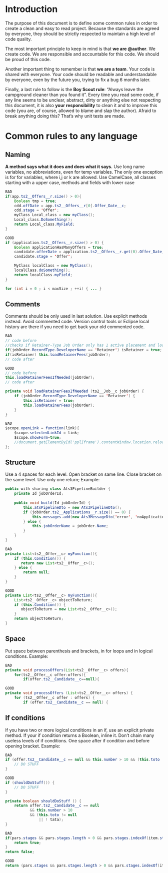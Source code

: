 # Introduction
The purpose of this document is to define some common rules in order to create a clean and easy to read project. Because the standards are agreed by everyone, they should be strictly respected to maintain a high level of code quality.

The most important principle to keep in mind is that **we are @author**. We create code. We are responsible and accountable for this code. We should be proud of this code.

Another important thing to remember is that **we are a team**. Your code is shared with everyone. Your code should be readable and understandable by everyone, even by the future you, trying to fix a bug 6 months later.

Finally, a last rule to follow is the **Boy Scout rule**: “Always leave the campground cleaner than you found it”. Every time you read some code, if any line seems to be unclear, abstract, dirty or anything else not respecting this document, it is also **your responsibility** to clean it and to improve this code (you are, of course, allowed to blame and slap the author). Afraid to break anything doing this? That’s why unit tests are made.

# Common rules to any language

## Naming
**A method says what it does and does what it says.** Use long name variables, no abbreviations, even for temp variables. The only one exception is for for variables, where i,j or k are allowed.
Use CamelCase, all classes starting with a upper case, methods and fields with lower case
```java
BAD
if(app.ts2__Offers__r.size() > 0){
    Boolean tmp = true;
    cdd.offDate = app.ts2__Offers__r[0].Offer_Date__c;
    cdd.stage = 'Offer';
    myClass Local_class = new myClass();
    Local_class.DoSomething(); 
    return Local_class.MyField;
}

GOOD
if (application.ts2__Offers__r.size() > 0) {
    Boolean applicationHasManyOffers = true;
    candidate.offerDate = application.ts2__Offers__r.get(0).Offer_Date__c;
    candidate.stage = 'Offer';

    MyClass localClass = new MyClass();
    localClass.doSomething(); 
    return localClass.myField;
}

for (int i = 0 ; i < maxSize ; ++i) { ... }
```
## Comments
Comments should be only used in last solution. Use explicit methods instead. Avoid commented code. Version control tools or Eclipse local history are there if you need to get back your old commented code.
```java
BAD
// code before
//checks if Retainer-Type Job Order only has 1 active placement and loads job order fees
if(jobOrder.RecordType.DeveloperName == 'Retainer') isRetainer = true;
if(isRetainer) this.loadRetainerFees(jobOrder); 
// code after

GOOD
// code before
this.loadRetainerFeesIfNeeded(jobOrder);
// code after

private void loadRetainerFeesIfNeeded (ts2__Job__c jobOrder) {
    if (jobOrder.RecordType.DeveloperName == 'Retainer') {
        this.isRetainer = true;
        this.loadRetainerFees(jobOrder);
    } 
} 

BAD
$scope.openLink = function(link){
    $scope.selectedLinkId = link;				
    $scope.showForm=true;
    //document.getElementById('pplIframe').contentWindow.location.reload();
};
```
## Structure
Use a 4 spaces for each level. Open bracket on same line. Close bracket on the same level. Use only one return;
Example:
```java
public with sharing class Ats3PipelineBuilder {
    private Id jobOrderId;
    
    public void build(Id jobOrderId) {
        this.atsPipelineDto = new Ats3PipelineDto();
        if (jobOrder.ts2__Applications__r.size() == 0) {
            this.messages.add(new Ats3MessageDto('error', 'noApplication'));
        } else {
            this.jobOrderName = jobOrder.Name;
        }
    }
}

BAD
private List<ts2__Offer__c> myFunction(){
    if (this.Condition()) {
       return new List<ts2__Offer__c>();
    } else {
        return null;
    }
}

GOOD
private List<ts2__Offer__c> myFunction(){
    List<ts2__Offer__c> objectToReturn;
    if (this.Condition()) {
       objectToReturn = new List<ts2__Offer__c>();
    }
    return objectToReturn;
}
```
## Space
Put space between parenthesis and brackets, in for loops and in logical conditions.
Example:
```Java
BAD
private void processOffers(List<ts2__Offer__c> offers){
    for(ts2__Offer__c offer:offers){
        if(offer.ts2__Candidate__c==null){

GOOD
private void processOffers (List<ts2__Offer__c> offers) {
    for (ts2__Offer__c offer : offers) {
        if (offer.ts2__Candidate__c == null) {
```
## If conditions
If you have two or more logical conditions in an if, use an explicit private method. If your if condition returns a Boolean, inline it. Don’t chain many useless levels of if conditions. One space after if condition and before opening bracket.
Example:
```Java
BAD
if (offer.ts2__Candidate__c == null && this.number > 10 && (this.toto != null || !tata)) {
    // DO STUFF
}

GOOD
if (shouldDoStuff()) {
    // DO STUFF
}

private boolean shouldDoStuff () {
    return offer.ts2__Candidate__c == null 
           && this.number > 10 
           && (this.toto != null 
               || ! tata);
}        
```
```Java
BAD
if(pars.stages && pars.stages.length > 0 && pars.stages.indexOf(item.stage) != -1) { 
    return true;
}
return false;

GOOD
return (pars.stages && pars.stages.length > 0 && pars.stages.indexOf(item.stage) != -1);
```
